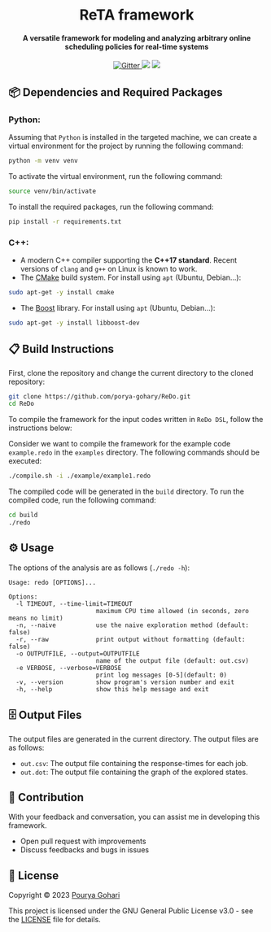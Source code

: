 <h1 align="center">
  ReTA framework
</h1>
<h4 align="center">A versatile framework for modeling and analyzing arbitrary online scheduling policies for real-time systems</h4>
<p align="center">
  <a href="https://github.com/porya-gohary/ReDo/blob/master/LICENSE">
    <img src="https://img.shields.io/badge/License-GPLv3-blue.svg"
         alt="Gitter">
  </a>
    <img src="https://img.shields.io/badge/Made%20with-C++-orange">
    <img src="https://img.shields.io/badge/Python-3.8+-brightgreen">
</p>

## 📦 Dependencies and Required Packages
### Python:
Assuming that `Python` is installed in the targeted machine, we can create a virtual environment for the project by running the following command:
```bash
python -m venv venv
```
To activate the virtual environment, run the following command:
```bash
source venv/bin/activate
```
To install the required packages, run the following command:
```bash
pip install -r requirements.txt
```
### C++:
- A modern C++ compiler supporting the **C++17 standard**. Recent versions of `clang` and `g++` on Linux is known to work.
- The [CMake](https://cmake.org) build system. For install using `apt` (Ubuntu, Debian...):
```bash
sudo apt-get -y install cmake 
```
- The [Boost](https://www.boost.org) library. For install using `apt` (Ubuntu, Debian...):
```bash
sudo apt-get -y install libboost-dev
```
## 📋 Build Instructions
First, clone the repository and change the current directory to the cloned repository:
```bash
git clone https://github.com/porya-gohary/ReDo.git
cd ReDo
```
To compile the framework for the input codes written in `ReDo DSL`, follow the instructions below:

Consider we want to compile the framework for the example code `example.redo` in the `examples` directory. The following commands should be executed:
```bash
./compile.sh -i ./example/example1.redo
```
The compiled code will be generated in the `build` directory. To run the compiled code, run the following command:
```bash
cd build
./redo
```

## ⚙️ Usage
The options of the analysis are as follows (`./redo -h`):
```
Usage: redo [OPTIONS]...

Options:
  -l TIMEOUT, --time-limit=TIMEOUT
                        maximum CPU time allowed (in seconds, zero means no limit)
  -n, --naive           use the naive exploration method (default: false)
  -r, --raw             print output without formatting (default: false)
  -o OUTPUTFILE, --output=OUTPUTFILE
                        name of the output file (default: out.csv)
  -e VERBOSE, --verbose=VERBOSE
                        print log messages [0-5](default: 0)
  -v, --version         show program's version number and exit
  -h, --help            show this help message and exit
```

## 🗄️ Output Files
The output files are generated in the current directory. The output files are as follows:

* `out.csv`: The output file containing the response-times for each job.
* `out.dot`: The output file containing the graph of the explored states.

## 🌱 Contribution
With your feedback and conversation, you can assist me in developing this framework.
* Open pull request with improvements
* Discuss feedbacks and bugs in issues

## 📜 License
Copyright © 2023 [Pourya Gohari](https://pourya-gohari.ir)

This project is licensed under the GNU General Public License v3.0 - see the [LICENSE](LICENSE) file for details.

